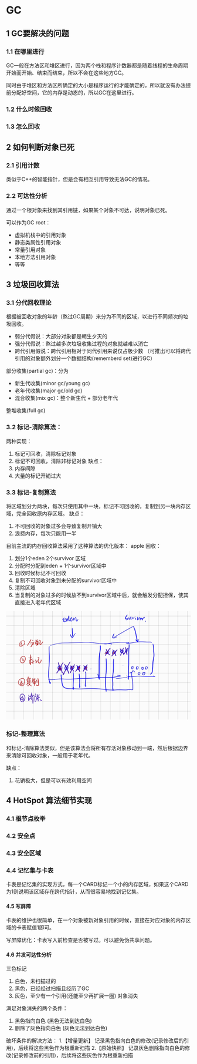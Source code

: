 # GC

## 1 GC要解决的问题
### 1.1 在哪里进行
GC一般在方法区和堆区进行，因为两个栈和程序计数器都是随着线程的生命周期开始而开始、结束而结束，所以不会在这些地方GC。

同时由于堆区和方法区所确定的大小是程序运行的才能确定的，所以就没有办法提前分配好空间，它的内存是动态的，所以GC在这里进行。

### 1.2 什么时候回收

### 1.3 怎么回收

## 2 如何判断对象已死
### 2.1 引用计数
类似于C++的智能指针，但是会有相互引用导致无法GC的情况。

### 2.2 可达性分析
通过一个根对象来找到其引用链，如果某个对象不可达，说明对象已死。

可以作为GC root：
+ 虚拟机栈中的引用对象
+ 静态类属性引用对象
+ 常量引用对象
+ 本地方法引用对象
+ 等等

## 3 垃圾回收算法
### 3.1 分代回收理论
根据被回收对象的年龄（熬过GC周期）来分为不同的区域，以进行不同频次的垃圾回收。

+ 弱分代假说：大部分对象都是朝生夕灭的
+ 强分代假说：熬过越多次垃圾收集过程的对象就越难以消亡
+ 跨代引用假说：跨代引用相对于同代引用来说仅占极少数 （可推出可以将跨代引用的对象额外划分一个数据结构(rememberd set)进行GC）

部分收集(partial gc)：分为
+ 新生代收集(minor gc/young gc)
+ 老年代收集(major gc/old gc)
+ 混合收集(mix gc)：整个新生代 + 部分老年代

整堆收集(full gc)

### 3.2 标记-清除算法：
两种实现：
1. 标记可回收，清除标记对象
2. 标记不可回收，清除非标记对象
缺点：
1. 内存间隙
2. 大量的标记开销过大

### 3.3 标记-复制算法
将区域划分为两块，每次只使用其中一块，标记不可回收的，复制到另一块内存区域，完全回收原内存区域。
缺点：
1. 不可回收的对象过多会导致复制开销大
2. 浪费内存，每次只能用一半

目前主流的内存回收算法采用了这种算法的优化版本：
apple 回收：

1. 划分1个eden 2个survivor 区域
2. 分配时分配到eden + 1个survivor区域中
3. 回收时候标记不可回收
4. 复制不可回收对象到未分配的survivor区域中
5. 清除区域
6. 当复制的对象过多的时候放不到survivor区域中后，就会触发分配担保，使其直接进入老年代区域

![image-20250824170839260](.\picture\apple-gc.png)

### 标记-整理算法
和标记-清除算法类似，但是该算法会将所有存活对象移动到一端，然后根据边界来清除可回收对象，一般用于老年代。

缺点：
1. 花销极大，但是可以有效利用空间

## 4 HotSpot 算法细节实现

### 4.1 根节点枚举

### 4.2 安全点

### 4.3 安全区域

### 4.4 记忆集与卡表

卡表是记忆集的实现方式，每一个CARD标记一个小的内存区域，如果这个CARD为1则说明该区域存在跨代指针，从而很容易地找到记忆集。



#### 4.5 写屏障 

卡表的维护也很简单，在一个对象被新对象引用的时候，直接在对应对象的内存区域的卡表赋值1即可。

写屏障优化：卡表写入前检查是否被写过。可以避免伪共享问题。


#### 4.6 并发可达性分析
三色标记
1. 白色，未扫描过的
2. 黑色，已经经过扫描且经历了GC
3. 灰色，至少有一个引用(还能至少再扩展一圈)
对象消失

满足对象消失的两个条件：
1. 黑色指向白色 (黑色无法到达白色)
2. 删除了灰色指向白色 (灰色无法到达白色)

破坏条件的解决方法：
1.【增量更新】 记录黑色指向白色的修改(记录修改后的引用)，后续将这些黑色作为根重新扫描
2.【原始快照】 记录灰色删除指向白色的修改(记录修改前的引用)，后续将这些灰色作为根重新扫描



